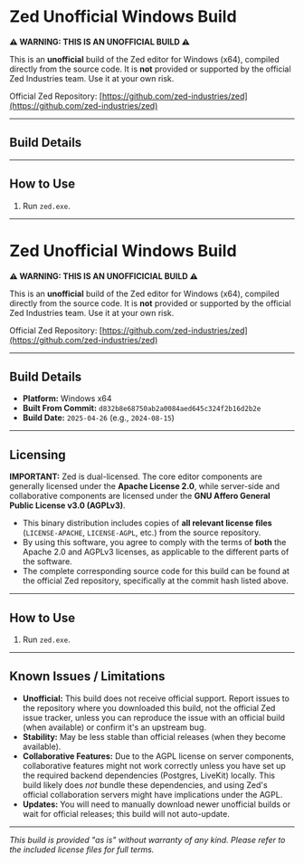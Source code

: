 # Zed Unofficial Windows Build

**⚠️ WARNING: THIS IS AN UNOFFICIAL BUILD ⚠️**

This is an **unofficial** build of the Zed editor for Windows (x64), compiled directly from the source code. It is **not** provided or supported by the official Zed Industries team. Use it at your own risk.

Official Zed Repository: [https://github.com/zed-industries/zed](https://github.com/zed-industries/zed)

---

## Build Details



---

## How to Use

1.  Run `zed.exe`.

---

# Zed Unofficial Windows Build

**⚠️ WARNING: THIS IS AN UNOFFICICIAL BUILD ⚠️**

This is an **unofficial** build of the Zed editor for Windows (x64), compiled directly from the source code. It is **not** provided or supported by the official Zed Industries team. Use it at your own risk.

Official Zed Repository: [https://github.com/zed-industries/zed](https://github.com/zed-industries/zed)

---

## Build Details

*   **Platform:** Windows x64
*   **Built From Commit:** `d832b8e68750ab2a0084aed645c324f2b16d2b2e`
*   **Build Date:** `2025-04-26` (e.g., `2024-08-15`)

---

## Licensing

**IMPORTANT:** Zed is dual-licensed. The core editor components are generally licensed under the **Apache License 2.0**, while server-side and collaborative components are licensed under the **GNU Affero General Public License v3.0 (AGPLv3)**.

*   This binary distribution includes copies of **all relevant license files** (`LICENSE-APACHE`, `LICENSE-AGPL`, etc.) from the source repository.
*   By using this software, you agree to comply with the terms of **both** the Apache 2.0 and AGPLv3 licenses, as applicable to the different parts of the software.
*   The complete corresponding source code for this build can be found at the official Zed repository, specifically at the commit hash listed above.

---

## How to Use

1.  Run `zed.exe`.

---

## Known Issues / Limitations

*   **Unofficial:** This build does not receive official support. Report issues to the repository where you downloaded this build, not the official Zed issue tracker, unless you can reproduce the issue with an official build (when available) or confirm it's an upstream bug.
*   **Stability:** May be less stable than official releases (when they become available).
*   **Collaborative Features:** Due to the AGPL license on server components, collaborative features might not work correctly unless you have set up the required backend dependencies (Postgres, LiveKit) locally. This build likely does *not* bundle these dependencies, and using Zed's official collaboration servers might have implications under the AGPL.
*   **Updates:** You will need to manually download newer unofficial builds or wait for official releases; this build will not auto-update.

---

*This build is provided "as is" without warranty of any kind. Please refer to the included license files for full terms.*